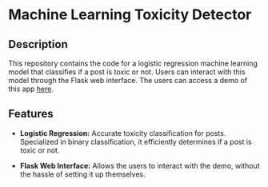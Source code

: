 # Machine Learning Toxicity Detector

## Description

This repository contains the code for a logistic regression machine learning model that classifies if a post is toxic or not. Users can interact with this model through the Flask web interface. The users can access a demo of this app [here](http://sinin.pythonanywhere.com/).

## Features

- **Logistic Regression:** Accurate toxicity classification for posts. Specialized in binary classification, it efficiently determines if a post is toxic or not.
  
- **Flask Web Interface:** Allows the users to interact with the demo, without the hassle of setting it up themselves.
